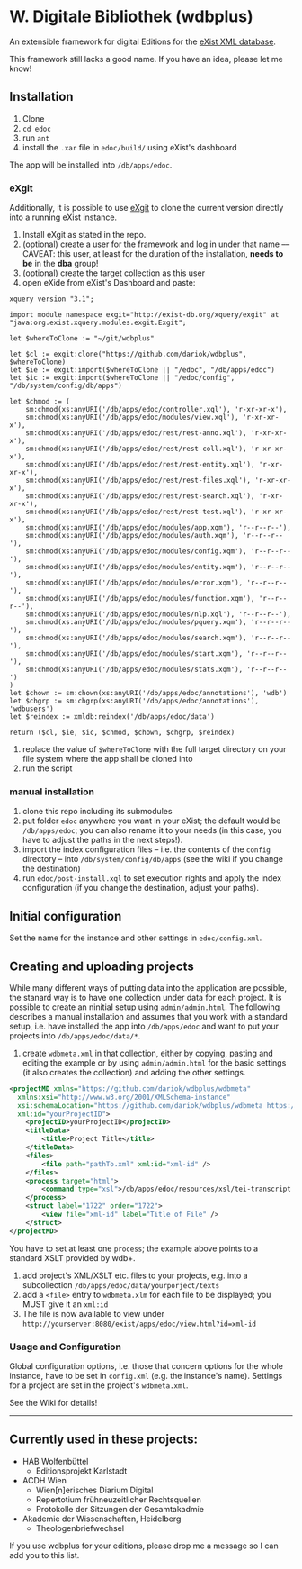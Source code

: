 # W. Digitale Bibliothek (wdbplus)

An extensible framework for digital Editions for the [eXist XML database](https://github.com/eXist-db).

This framework still lacks a good name. If you have an idea, please let me know!

## Installation
1. Clone
1. `cd edoc`
1. run `ant`
1. install the `.xar` file in `edoc/build/` using eXist's dashboard

The app will be installed into `/db/apps/edoc`.

### eXgit
Additionally, it is possible to use [eXgit](https://github.com/dariok/exgit) to clone the current version directly into a running eXist instance.

1. Install eXgit as stated in the repo.
1. (optional) create a user for the framework and log in under that name –– CAVEAT: this user, at least for the duration of the installation, **needs to be** in the **dba** group!
1. (optional) create the target collection as this user
1. open eXide from eXist's Dashboard and paste:

```
xquery version "3.1";

import module namespace exgit="http://exist-db.org/xquery/exgit" at "java:org.exist.xquery.modules.exgit.Exgit";

let $whereToClone := "~/git/wdbplus"

let $cl := exgit:clone("https://github.com/dariok/wdbplus", $whereToClone)
let $ie := exgit:import($whereToClone || "/edoc", "/db/apps/edoc")
let $ic := exgit:import($whereToClone || "/edoc/config", "/db/system/config/db/apps")

let $chmod := (
    sm:chmod(xs:anyURI('/db/apps/edoc/controller.xql'), 'r-xr-xr-x'),
    sm:chmod(xs:anyURI('/db/apps/edoc/modules/view.xql'), 'r-xr-xr-x'),
    sm:chmod(xs:anyURI('/db/apps/edoc/rest/rest-anno.xql'), 'r-xr-xr-x'),
    sm:chmod(xs:anyURI('/db/apps/edoc/rest/rest-coll.xql'), 'r-xr-xr-x'),
    sm:chmod(xs:anyURI('/db/apps/edoc/rest/rest-entity.xql'), 'r-xr-xr-x'),
    sm:chmod(xs:anyURI('/db/apps/edoc/rest/rest-files.xql'), 'r-xr-xr-x'),
    sm:chmod(xs:anyURI('/db/apps/edoc/rest/rest-search.xql'), 'r-xr-xr-x'),
    sm:chmod(xs:anyURI('/db/apps/edoc/rest/rest-test.xql'), 'r-xr-xr-x'),
    sm:chmod(xs:anyURI('/db/apps/edoc/modules/app.xqm'), 'r--r--r--'),
    sm:chmod(xs:anyURI('/db/apps/edoc/modules/auth.xqm'), 'r--r--r--'),
    sm:chmod(xs:anyURI('/db/apps/edoc/modules/config.xqm'), 'r--r--r--'),
    sm:chmod(xs:anyURI('/db/apps/edoc/modules/entity.xqm'), 'r--r--r--'),
    sm:chmod(xs:anyURI('/db/apps/edoc/modules/error.xqm'), 'r--r--r--'),
    sm:chmod(xs:anyURI('/db/apps/edoc/modules/function.xqm'), 'r--r--r--'),
    sm:chmod(xs:anyURI('/db/apps/edoc/modules/nlp.xql'), 'r--r--r--'),
    sm:chmod(xs:anyURI('/db/apps/edoc/modules/pquery.xqm'), 'r--r--r--'),
    sm:chmod(xs:anyURI('/db/apps/edoc/modules/search.xqm'), 'r--r--r--'),
    sm:chmod(xs:anyURI('/db/apps/edoc/modules/start.xqm'), 'r--r--r--'),
    sm:chmod(xs:anyURI('/db/apps/edoc/modules/stats.xqm'), 'r--r--r--')
)
let $chown := sm:chown(xs:anyURI('/db/apps/edoc/annotations'), 'wdb')
let $chgrp := sm:chgrp(xs:anyURI('/db/apps/edoc/annotations'), 'wdbusers')
let $reindex := xmldb:reindex('/db/apps/edoc/data')

return ($cl, $ie, $ic, $chmod, $chown, $chgrp, $reindex)
```
1. replace the value of `$whereToClone` with the full target directory on your file system where the app shall be cloned into
1. run the script

### manual installation
1. clone this repo including its submodules
1. put folder `edoc` anywhere you want in your eXist; the default would be `/db/apps/edoc`; you can also rename it to your needs (in this case, you have to adjust the paths in the next steps!).
1. import the index configuration files – i.e. the contents of the `config` directory – into `/db/system/config/db/apps` (see the wiki if you change the destination)
1. run `edoc/post-install.xql` to set execution rights and apply the index configuration (if you change the destination, adjust your paths).

## Initial configuration
Set the name for the instance and other settings in `edoc/config.xml`.

## Creating and uploading projects
While many different ways of putting data into the application are possible, the stanard way is to have one collection
under data for each project. It is possible to create an ninitial setup using `admin/admin.html`. The following describes a manual installation and assumes that you work with a standard setup, i.e. have installed the app
into `/db/apps/edoc` and want to put your projects into `/db/apps/edoc/data/*`.

1. create `wdbmeta.xml` in that collection, either by copying, pasting and editing the example or by using
`admin/admin.html` for the basic settings (it also creates the collection) and adding the other settings.
```XML
<projectMD xmlns="https://github.com/dariok/wdbplus/wdbmeta"
  xmlns:xsi="http://www.w3.org/2001/XMLSchema-instance"
  xsi:schemaLocation="https://github.com/dariok/wdbplus/wdbmeta https://raw.githubusercontent.com/dariok/wdbmeta/master/wdbmeta.xsd"
  xml:id="yourProjectID">
    <projectID>yourProjectID</projectID>
    <titleData>
        <title>Project Title</title>
    </titleData>
    <files>
        <file path="pathTo.xml" xml:id="xml-id" />
    </files>
    <process target="html">
        <command type="xsl">/db/apps/edoc/resources/xsl/tei-transcript.xsl</command>
    </process>
    <struct label="1722" order="1722">
        <view file="xml-id" label="Title of File" />
    </struct>
</projectMD>
```
You have to set at least one `process`; the example above points to a standard XSLT provided by wdb+.
1. add project's XML/XSLT etc. files to your projects, e.g. into a subcollection `/db/apps/edoc/data/yourporject/texts`
1. add a `<file>` entry to `wdbmeta.xlm` for each file to be displayed; you MUST give it an `xml:id`
1. The file is now available to view under `http://yourserver:8080/exist/apps/edoc/view.html?id=xml-id`

### Usage and Configuration
Global configuration options, i.e. those that concern options for the whole instance, have to be set in `config.xml` (e.g. the instance's name).
Settings for a project are set in the project's `wdbmeta.xml`.

See the Wiki for details!

----

## Currently used in these projects:

* HAB Wolfenbüttel
  * Editionsprojekt Karlstadt
* ACDH Wien
  * Wien[n]erisches Diarium Digital
  * Repertotium frühneuzeitlicher Rechtsquellen
  * Protokolle der Sitzungen der Gesamtakadmie
* Akademie der Wissenschaften, Heidelberg
    * Theologenbriefwechsel

If you use wdbplus for your editions, please drop me a message so I can add you to this list.
